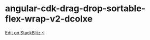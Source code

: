 # angular-cdk-drag-drop-sortable-flex-wrap-v2-dcolxe

[Edit on StackBlitz ⚡️](https://stackblitz.com/edit/angular-cdk-drag-drop-sortable-flex-wrap-v2-dcolxe)